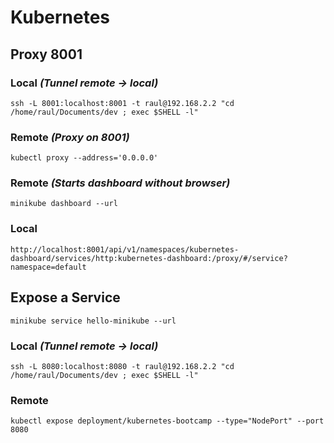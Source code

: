 
# Kubernetes

## Proxy 8001

### Local *(Tunnel remote -> local)*
`ssh -L 8001:localhost:8001 -t raul@192.168.2.2 "cd /home/raul/Documents/dev ; exec $SHELL -l"`

### Remote *(Proxy on 8001)*
`kubectl proxy --address='0.0.0.0'`

### Remote *(Starts dashboard without browser)*
`minikube dashboard --url`

### Local
`http://localhost:8001/api/v1/namespaces/kubernetes-dashboard/services/http:kubernetes-dashboard:/proxy/#/service?namespace=default`

## Expose a Service
`minikube service hello-minikube --url`

### Local *(Tunnel remote -> local)*
`ssh -L 8080:localhost:8080 -t raul@192.168.2.2 "cd /home/raul/Documents/dev ; exec $SHELL -l"`

### Remote 
`kubectl expose deployment/kubernetes-bootcamp --type="NodePort" --port 8080`
